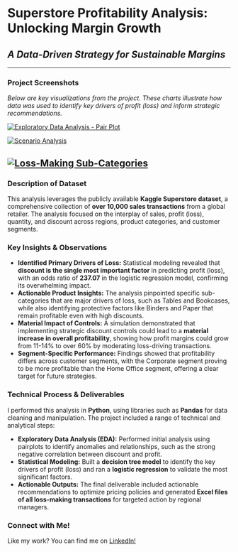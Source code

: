 # Superstore Profitability Analysis: Unlocking Margin Growth

## _A Data-Driven Strategy for Sustainable Margins_
---

### **Project Screenshots**
_Below are key visualizations from the project. These charts illustrate how data was used to identify key drivers of profit (loss) and inform strategic recommendations._

[![Exploratory Data Analysis - Pair Plot](https://i.imgur.com/1DdWmaY.png)](https://i.imgur.com/1DdWmaY.png)

[![Scenario Analysis](https://i.imgur.com/IQrZYGu.png)](https://i.imgur.com/IQrZYGu.png)

[![Loss-Making Sub-Categories](https://i.imgur.com/aPysFgl.png)](https://i.imgur.com/aPysFgl.png)
---

### **Description of Dataset**

This analysis leverages the publicly available **Kaggle Superstore dataset**, a comprehensive collection of **over 10,000 sales transactions** from a global retailer. The analysis focused on the interplay of sales, profit (loss), quantity, and discount across regions, product categories, and customer segments.

### **Key Insights & Observations**
* **Identified Primary Drivers of Loss:** Statistical modeling revealed that **discount is the single most important factor** in predicting profit (loss), with an odds ratio of **237.07** in the logistic regression model, confirming its overwhelming impact.
* **Actionable Product Insights:** The analysis pinpointed specific sub-categories that are major drivers of loss, such as Tables and Bookcases, while also identifying protective factors like Binders and Paper that remain profitable even with high discounts.
* **Material Impact of Controls:** A simulation demonstrated that implementing strategic discount controls could lead to a **material increase in overall profitability**, showing how profit margins could grow from 11-14% to over 60% by moderating loss-driving transactions.
* **Segment-Specific Performance:** Findings showed that profitability differs across customer segments, with the Corporate segment proving to be more profitable than the Home Office segment, offering a clear target for future strategies.

### **Technical Process & Deliverables**
I performed this analysis in **Python**, using libraries such as **Pandas** for data cleaning and manipulation. The project included a range of technical and analytical steps:
* **Exploratory Data Analysis (EDA):** Performed initial analysis using pairplots to identify anomalies and relationships, such as the strong negative correlation between discount and profit.
* **Statistical Modeling:** Built a **decision tree model** to identify the key drivers of profit (loss) and ran a **logistic regression** to validate the most significant factors.
* **Actionable Outputs:** The final deliverable included actionable recommendations to optimize pricing policies and generated **Excel files of all loss-making transactions** for targeted action by regional managers.

### **Connect with Me!**

Like my work? You can find me on [LinkedIn!](https://www.linkedin.com/in/yun-jia-chan)
